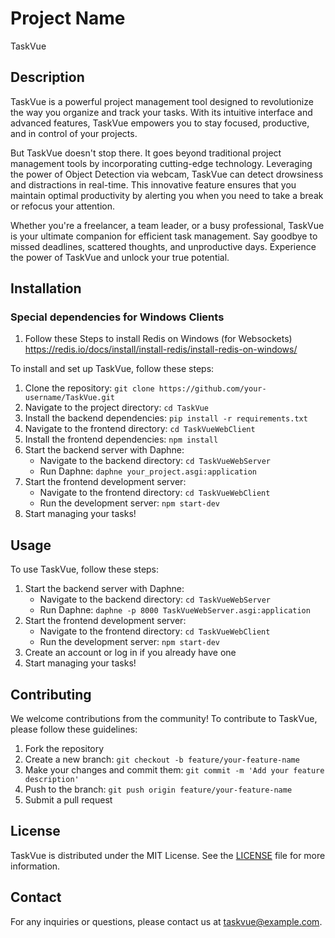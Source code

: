 # Project Name

TaskVue

## Description

TaskVue is a powerful project management tool designed to revolutionize the way you organize and track your tasks. With its intuitive interface and advanced features, TaskVue empowers you to stay focused, productive, and in control of your projects.

But TaskVue doesn't stop there. It goes beyond traditional project management tools by incorporating cutting-edge technology. Leveraging the power of Object Detection via webcam, TaskVue can detect drowsiness and distractions in real-time. This innovative feature ensures that you maintain optimal productivity by alerting you when you need to take a break or refocus your attention.

Whether you're a freelancer, a team leader, or a busy professional, TaskVue is your ultimate companion for efficient task management. Say goodbye to missed deadlines, scattered thoughts, and unproductive days. Experience the power of TaskVue and unlock your true potential.

## Installation

### Special dependencies for Windows Clients

1. Follow these Steps to install Redis on Windows (for Websockets) https://redis.io/docs/install/install-redis/install-redis-on-windows/

To install and set up TaskVue, follow these steps:

1. Clone the repository: `git clone https://github.com/your-username/TaskVue.git`
2. Navigate to the project directory: `cd TaskVue`
3. Install the backend dependencies: `pip install -r requirements.txt`
4. Navigate to the frontend directory: `cd TaskVueWebClient`
5. Install the frontend dependencies: `npm install`
6. Start the backend server with Daphne:
    - Navigate to the backend directory: `cd TaskVueWebServer`
    - Run Daphne: `daphne your_project.asgi:application`
7. Start the frontend development server:
    - Navigate to the frontend directory: `cd TaskVueWebClient`
    - Run the development server: `npm start-dev`
8. Start managing your tasks!

## Usage

To use TaskVue, follow these steps:

1. Start the backend server with Daphne:
    - Navigate to the backend directory: `cd TaskVueWebServer`
    - Run Daphne: `daphne -p 8000 TaskVueWebServer.asgi:application`
2. Start the frontend development server:
    - Navigate to the frontend directory: `cd TaskVueWebClient`
    - Run the development server: `npm start-dev`
3. Create an account or log in if you already have one
4. Start managing your tasks!

## Contributing

We welcome contributions from the community! To contribute to TaskVue, please follow these guidelines:

1. Fork the repository
2. Create a new branch: `git checkout -b feature/your-feature-name`
3. Make your changes and commit them: `git commit -m 'Add your feature description'`
4. Push to the branch: `git push origin feature/your-feature-name`
5. Submit a pull request

## License

TaskVue is distributed under the MIT License. See the [LICENSE](./LICENSE) file for more information.

## Contact

For any inquiries or questions, please contact us at taskvue@example.com.
